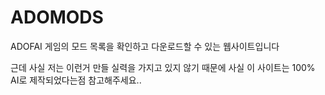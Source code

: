 # ADOMODS
ADOFAI 게임의 모드 목록을 확인하고 다운로드할 수 있는 웹사이트입니다

근데 사실 저는 이런거 만들 실력을 가지고 있지 않기 때문에 사실 이 사이트는 100% AI로 제작되었다는점 참고해주세요..
